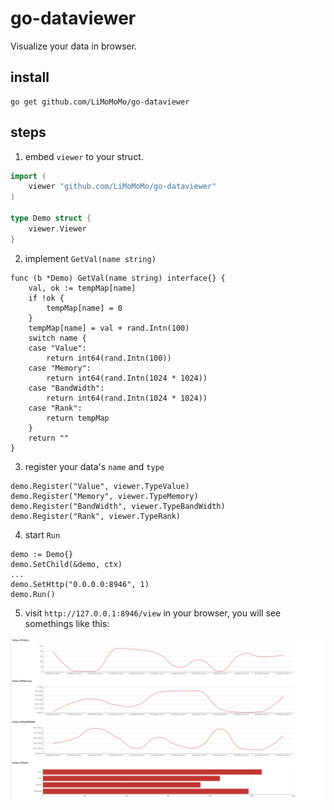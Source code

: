 # go-dataviewer
Visualize your data in browser.

## install
```
go get github.com/LiMoMoMo/go-dataviewer
```

## steps
1. embed `viewer` to your struct.
```go
import (
	viewer "github.com/LiMoMoMo/go-dataviewer"
)

type Demo struct {
	viewer.Viewer
}
```

2. implement `GetVal(name string)`
```
func (b *Demo) GetVal(name string) interface{} {
	val, ok := tempMap[name]
	if !ok {
		tempMap[name] = 0
	}
	tempMap[name] = val + rand.Intn(100)
	switch name {
	case "Value":
		return int64(rand.Intn(100))
	case "Memory":
		return int64(rand.Intn(1024 * 1024))
	case "BandWidth":
		return int64(rand.Intn(1024 * 1024))
	case "Rank":
		return tempMap
	}
	return ""
}
```

3. register your data's `name` and `type`
```
demo.Register("Value", viewer.TypeValue)
demo.Register("Memory", viewer.TypeMemory)
demo.Register("BandWidth", viewer.TypeBandWidth)
demo.Register("Rank", viewer.TypeRank)
```

4. start `Run`
```
demo := Demo{}
demo.SetChild(&demo, ctx)
...
demo.SetHttp("0.0.0.0:8946", 1)
demo.Run()
```

5. visit `http://127.0.0.1:8946/view` in your browser, you will see somethings like this:

![viewer](./src/dataviewer.png)
